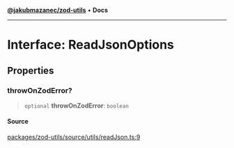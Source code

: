 [**@jakubmazanec/zod-utils**](../README.md) • **Docs**

---

# Interface: ReadJsonOptions

## Properties

### throwOnZodError?

> `optional` **throwOnZodError**: `boolean`

#### Source

[packages/zod-utils/source/utils/readJson.ts:9](https://github.com/jakubmazanec/js-tools/blob/45932621a19c677851f8bf60e4a28d217617972b/packages/zod-utils/source/utils/readJson.ts#L9)
